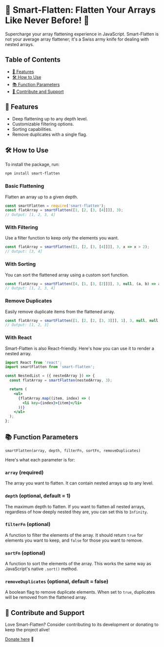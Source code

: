 # 🚀 Smart-Flatten: Flatten Your Arrays Like Never Before! 🚀

Supercharge your array flattening experience in JavaScript. Smart-Flatten is not your average array flattener; it's a Swiss army knife for dealing with nested arrays.

## Table of Contents

- [🌟 Features](#-features)
- [🛠️ How to Use](#️-how-to-use)
- [📚 Function Parameters](#-function-parameters)
- [🤝 Contribute and Support](#-contribute-and-support)

## 🌟 Features

- Deep flattening up to any depth level.
- Customizable filtering options.
- Sorting capabilities.
- Remove duplicates with a single flag.

## 🛠️ How to Use

To install the package, run:

```bash
npm install smart-flatten
```

### Basic Flattening

Flatten an array up to a given depth.

```javascript
const smartFlatten = require('smart-flatten');
const flatArray = smartFlatten([1, [2, [3, [4]]]], 3);
// Output: [1, 2, 3, 4]
```

### With Filtering

Use a filter function to keep only the elements you want.

```javascript
const flatArray = smartFlatten([1, [2, [3, [4]]]], 3, x => x > 2);
// Output: [3, 4]
```

### With Sorting

You can sort the flattened array using a custom sort function.

```javascript
const flatArray = smartFlatten([4, [1, [3, [2]]]], 3, null, (a, b) => a - b);
// Output: [1, 2, 3, 4]
```

### Remove Duplicates

Easily remove duplicate items from the flattened array.

```javascript
const flatArray = smartFlatten([1, [2, [2, [3, 3]]], 1], 3, null, null, true);
// Output: [1, 2, 3]
```

### With React

Smart-Flatten is also React-friendly. Here's how you can use it to render a nested array.

```jsx
import React from 'react';
import smartFlatten from 'smart-flatten';

const NestedList = ({ nestedArray }) => {
  const flatArray = smartFlatten(nestedArray, 3);

  return (
    <ul>
      {flatArray.map((item, index) => (
        <li key={index}>{item}</li>
      ))}
    </ul>
  );
};
```

## 📚 Function Parameters

`smartFlatten(array, depth, filterFn, sortFn, removeDuplicates)`

Here's what each parameter is for:

### `array` (required)

The array you want to flatten. It can contain nested arrays up to any level.

### `depth` (optional, default = 1)

The maximum depth to flatten. If you want to flatten all nested arrays, regardless of how deeply nested they are, you can set this to `Infinity`.

### `filterFn` (optional)

A function to filter the elements of the array. It should return `true` for elements you want to keep, and `false` for those you want to remove.

### `sortFn` (optional)

A function to sort the elements of the array. This works the same way as JavaScript's native `.sort()` method.

### `removeDuplicates` (optional, default = false)

A boolean flag to remove duplicate elements. When set to `true`, duplicates will be removed from the flattened array.

## 🤝 Contribute and Support

Love Smart-Flatten? Consider contributing to its development or donating to keep the project alive!

[Donate here](https://www.paypal.com/donate/?hosted_button_id=C2T5CHZYKXEE4) 💖

